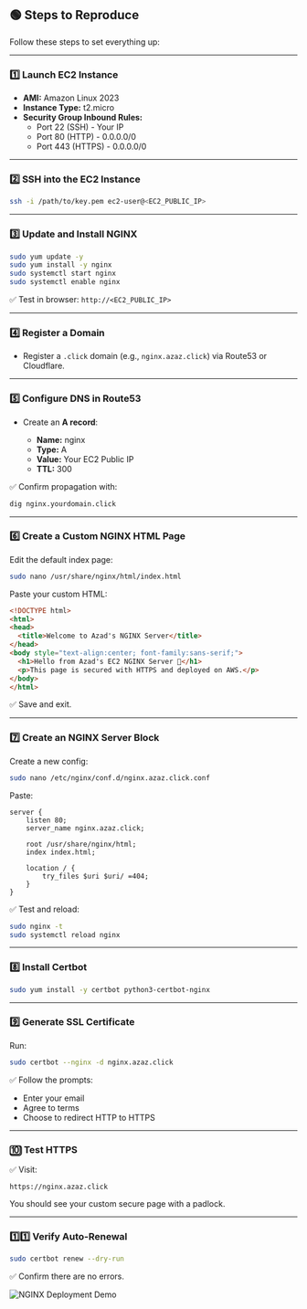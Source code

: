 ## 🟢 Steps to Reproduce

Follow these steps to set everything up:

---

### 1️⃣ Launch EC2 Instance

- **AMI:** Amazon Linux 2023
- **Instance Type:** t2.micro
- **Security Group Inbound Rules:**
  - Port 22 (SSH) - Your IP
  - Port 80 (HTTP) - 0.0.0.0/0
  - Port 443 (HTTPS) - 0.0.0.0/0

---

### 2️⃣ SSH into the EC2 Instance

```bash
ssh -i /path/to/key.pem ec2-user@<EC2_PUBLIC_IP>
```

---

### 3️⃣ Update and Install NGINX

```bash
sudo yum update -y
sudo yum install -y nginx
sudo systemctl start nginx
sudo systemctl enable nginx
```

✅ Test in browser: `http://<EC2_PUBLIC_IP>`

---

### 4️⃣ Register a Domain

- Register a `.click` domain (e.g., `nginx.azaz.click`) via Route53 or Cloudflare.

---

### 5️⃣ Configure DNS in Route53

- Create an **A record**:

  - **Name:** nginx
  - **Type:** A
  - **Value:** Your EC2 Public IP
  - **TTL:** 300

✅ Confirm propagation with:

```bash
dig nginx.yourdomain.click
```

---

### 6️⃣ Create a Custom NGINX HTML Page

Edit the default index page:

```bash
sudo nano /usr/share/nginx/html/index.html
```

Paste your custom HTML:

```html
<!DOCTYPE html>
<html>
<head>
  <title>Welcome to Azad's NGINX Server</title>
</head>
<body style="text-align:center; font-family:sans-serif;">
  <h1>Hello from Azad's EC2 NGINX Server 🚀</h1>
  <p>This page is secured with HTTPS and deployed on AWS.</p>
</body>
</html>
```

✅ Save and exit.

---

### 7️⃣ Create an NGINX Server Block

Create a new config:

```bash
sudo nano /etc/nginx/conf.d/nginx.azaz.click.conf
```

Paste:

```nginx
server {
    listen 80;
    server_name nginx.azaz.click;

    root /usr/share/nginx/html;
    index index.html;

    location / {
        try_files $uri $uri/ =404;
    }
}
```

✅ Test and reload:

```bash
sudo nginx -t
sudo systemctl reload nginx
```

---

### 8️⃣ Install Certbot

```bash
sudo yum install -y certbot python3-certbot-nginx
```

---

### 9️⃣ Generate SSL Certificate

Run:

```bash
sudo certbot --nginx -d nginx.azaz.click
```

✅ Follow the prompts:
- Enter your email
- Agree to terms
- Choose to redirect HTTP to HTTPS

---

### 🔟 Test HTTPS

✅ Visit:

```
https://nginx.azaz.click
```

You should see your custom secure page with a padlock.

---

### 1️⃣1️⃣ Verify Auto-Renewal

```bash
sudo certbot renew --dry-run
```

✅ Confirm there are no errors.

![NGINX Deployment Demo](../assets/nginx.gif)



